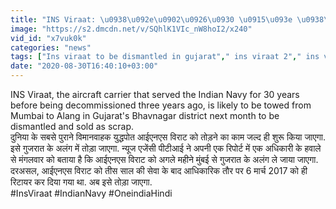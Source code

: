 ```yaml
---
title: "INS Viraat: \u0938\u092e\u0902\u0926\u0930 \u0915\u093e \u0938\u093f\u0915\u0902\u0926\u0930 \u092c\u0928\u093e \u0915\u092c\u093e\u0921\u093c, \u091c\u093e\u0928\u093f\u090f \u0907\u0938\u0915\u093e \u0917\u094c\u0930\u0935\u092e\u092f\u0940 \u0907\u0924\u093f\u0939\u093e\u0938 \u0935\u0928\u0907\u0902\u0921\u093f\u092f\u093e \u0939\u093f\u0902\u0926\u0940"
image: "https://s2.dmcdn.net/v/SQhlK1VIc_nW8hoI2/x240"
vid_id: "x7vuk0k"
categories: "news"
tags: ["Ins viraat to be dismantled in gujarat"," ins viraat 2"," ins viraat decommissioned"]
date: "2020-08-30T16:40:10+03:00"
---
```

INS Viraat, the aircraft carrier that served the Indian Navy for 30 years before being decommissioned three years ago, is likely to be towed from Mumbai to Alang in Gujarat's Bhavnagar district next month to be dismantled and sold as scrap.    <br>दुनिया के सबसे पुराने विमानवाहक युद्धपोत आईएनएस विराट को तोड़ने का काम जल्द ही शुरू किया जाएगा. इसे गुजरात के अलंग में तोड़ा जाएगा. न्यूज एजेंसी पीटीआई ने अपनी एक रिपोर्ट में एक अधिकारी के हवाले से मंगलवार को बताया है कि आईएनएस विराट को अगले महीने मुंबई से गुजरात के अलंग ले जाया जाएगा. दरअसल, आईएनएस विराट को तीस साल की सेवा के बाद आधिकारिक तौर पर 6 मार्च 2017 को ही रिटायर कर दिया गया था. अब इसे तोड़ा जाएगा.    <br>#InsViraat #IndianNavy #OneindiaHindi
